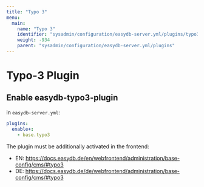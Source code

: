 ```yaml
---
title: "Typo 3"
menu:
  main:
    name: "Typo 3"
    identifier: "sysadmin/configuration/easydb-server.yml/plugins/typo3"
    weight: -934
    parent: "sysadmin/configuration/easydb-server.yml/plugins"
---
```


# Typo-3 Plugin

## Enable easydb-typo3-plugin

in `easydb-server.yml`:

```yaml
plugins:
  enable+:
    - base.typo3
```

The plugin must be additionally activated in the frontend:
- EN: https://docs.easydb.de/en/webfrontend/administration/base-config/cms/#typo3
- DE: https://docs.easydb.de/de/webfrontend/administration/base-config/cms/#typo3

